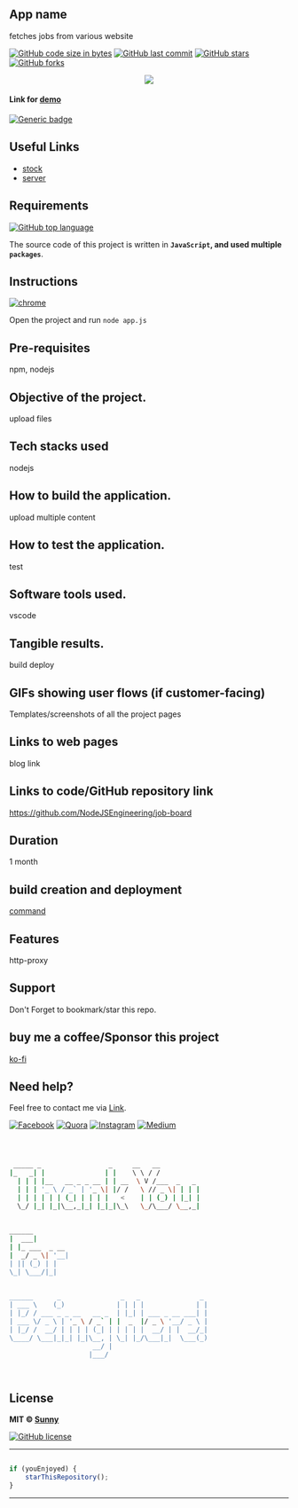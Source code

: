 







## App name
fetches jobs from various website


[![GitHub code size in bytes](https://img.shields.io/github/languages/code-size/NodeJSEngineering/job-board?logo=github&style=social)](https://github.com/NodeJSEngineering/) [![GitHub last commit](https://img.shields.io/github/last-commit/NodeJSEngineering/job-board?style=social&logo=git)](https://github.com/NodeJSEngineering/) [![GitHub stars](https://img.shields.io/github/stars/NodeJSEngineering/job-board?style=social)](https://github.com/NodeJSEngineering/job-board/stargazers) [![GitHub forks](https://img.shields.io/github/forks/NodeJSEngineering/job-board?style=social&logo=git)](https://github.com/NodeJSEngineering/job-board/network)


<p align="center"><img src="#"></p> 

#### Link for [demo](#) 
[![Generic badge](https://img.shields.io/badge/view-demo-orange)](#)

## Useful Links

- [stock](#)
- [server](#)


## Requirements

[![GitHub top language](https://img.shields.io/github/languages/top/NodeJSEngineering/job-board?logo=html&style=social)](https://github.com/NodeJSEngineering/)

The source code of this project is written in **`JavaScript`, and used multiple `packages`**. 

## Instructions

[![chrome](https://img.shields.io/badge/Open-project-lightgrey.svg?logo=google-chrome&style=popout&logoColor=red)](#)

Open the project and run `node app.js`

## Pre-requisites
npm, nodejs
## Objective of the project.
upload files
## Tech stacks used
nodejs
## How to build the application.
upload multiple content
## How to test the application.
test
## Software tools used.
vscode
## Tangible results.
build deploy
## GIFs showing user flows (if customer-facing)
Templates/screenshots of all the project pages

## Links to web pages
blog link
## Links to code/GitHub repository link
https://github.com/NodeJSEngineering/job-board
## Duration
1 month
## build creation and deployment
[command](#)
## Features
http-proxy

## Support
Don't Forget to bookmark/star this repo.

## buy me a coffee/Sponsor this project

[ko-fi](ko-fi.com/softwaredev)

## Need help?


Feel free to contact me via [Link](https://bio.link/angulardev).

[![Facebook](https://img.shields.io/badge/Facebook-add-blue.svg?logo=facebook&logoColor=white)](https://www.facebook.com/learnangular2plus/) [![Quora](https://img.shields.io/badge/Quora-ask-red.svg?logo=quora)](https://neweraofcoding.quora.com/) [![Instagram](https://img.shields.io/badge/Instagram-follow-purple.svg?logo=instagram&logoColor=white)](https://www.instagram.com/angular_development/) [![Medium](https://img.shields.io/badge/Medium-follow-black.svg?logo=medium&logoColor=white)](https://eraoftech.medium.com/ )


```bash



 _____ _                 _     __   __            
|_   _| |               | |    \ \ / /            
  | | | |__   __ _ _ __ | | __  \ V /___  _   _   
  | | | '_ \ / _` | '_ \| |/ /   \ // _ \| | | |  
  | | | | | | (_| | | | |   <    | | (_) | |_| |  
  \_/ |_| |_|\__,_|_| |_|_|\_\   \_/\___/ \__,_|  
                                                  
                                                  
______                                            
|  ___|                                           
| |_ ___  _ __                                    
|  _/ _ \| '__|                                   
| || (_) | |                                      
\_| \___/|_|                                      
                                                  
                                                  
______      _               _   _               _ 
| ___ \    (_)             | | | |             | |
| |_/ / ___ _ _ __   __ _  | |_| | ___ _ __ ___| |
| ___ \/ _ \ | '_ \ / _` | |  _  |/ _ \ '__/ _ \ |
| |_/ /  __/ | | | | (_| | | | | |  __/ | |  __/_|
\____/ \___|_|_| |_|\__, | \_| |_/\___|_|  \___(_)
                     __/ |                        
                    |___/                         

 


```

## License

**MIT &copy; [Sunny](https://github.com/NodeJSEngineering/job-board/blob/master/LICENSE)**

[![GitHub license](https://img.shields.io/github/license/NodeJSEngineering/job-board?style=social&logo=github)](https://github.com/NodeJSEngineering/job-board/blob/master/LICENSE)

---------

```javascript

if (youEnjoyed) {
    starThisRepository();
}

```

-----------


